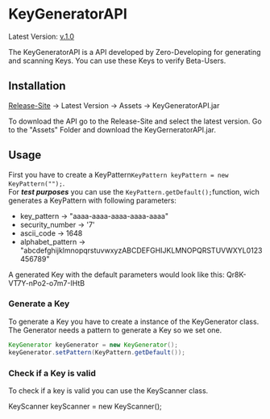 # KeyGeneratorAPI

Latest Version: [v.1.0](https://github.com/Zero-Developing/KeyGeneratorAPI/releases/tag/v.1.0)

The KeyGeneratorAPI is a API developed by Zero-Developing for generating and scanning Keys. You can use these Keys to verify Beta-Users.

## Installation

[Release-Site](https://github.com/Zero-Developing/KeyGeneratorAPI/releases) -> Latest Version -> Assets -> KeyGeneratorAPI.jar

To download the API go to the Release-Site and select the latest version. Go to the "Assets" Folder and download the KeyGerneratorAPI.jar.

## Usage
First you have to create a KeyPattern```KeyPattern keyPattern = new KeyPattern("");```. <br>
For ***test purposes*** you can use the ```KeyPattern.getDefault();```function, wich generates a KeyPattern with following parameters:<br>
- key_pattern -> "aaaa-aaaa-aaaa-aaaa-aaaa"
- security_number -> '7'
- ascii_code -> 1648
- alphabet_pattern -> "abcdefghijklmnopqrstuvwxyzABCDEFGHIJKLMNOPQRSTUVWXYL0123456789"

A generated Key with the default parameters would look like this: Qr8K-VT7Y-nPo2-o7m7-IHtB

### Generate a Key
To generate a Key you have to create a instance of the KeyGenerator class.
The Generator needs a pattern to generate a Key so we set one.
```java
KeyGenerator keyGenerator = new KeyGenerator();
keyGenerator.setPattern(KeyPattern.getDefault());
```
### Check if a Key is valid
To check if a key is valid you can use the KeyScanner class. 

KeyScanner keyScanner = new KeyScanner();
